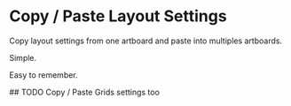 # Copy / Paste Layout Settings

Copy layout settings from one artboard and paste into multiples artboards.

Simple.

Easy to remember.

## TODO
Copy / Paste Grids settings too
